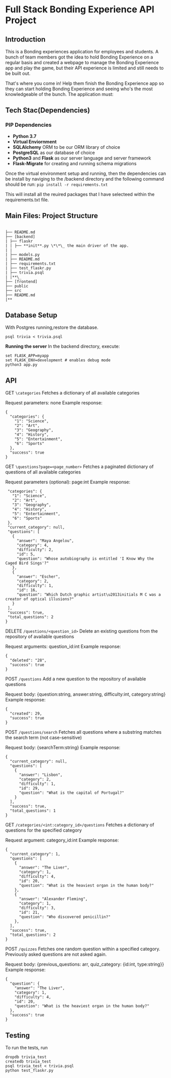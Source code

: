 # Full Stack Bonding Experience API Project

## Introduction

This is a Bonding experiences application for employees and students. A bunch of team members got the idea to hold Bonding Experience on a regular basis and created a webpage to manage the Bonding Experience app and play the game, but their API experience is limited and still needs to be built out.

That's where you come in! Help them finish the Bonding Experience app so they can start holding Bonding Experience and seeing who's the most knowledgeable of the bunch. The application must:

## Tech Stac(Dependencies)

### PIP Dependencies

- **Python 3.7**
- **Virtual Enviornment**
- **SQLAlchemy** ORM to be our ORM library of choice
- **PostgreSQL** as our database of choice
- **Python3** and **Flask** as our server language and server framework
- **Flask-Migrate** for creating and
  running schema migrations

Once the virtual environment setup and running, then the dependencies can be install by naviging to the /backend directory and the following command should be run:
`pip install -r requirements.txt`

This will install all the reuired packages that I have selecteed within the requirements.txt file.

## Main Files: Project Structure
```

├── README.md
├── [backend]
| ├── flaskr
| | ├── **init**.py \*\*\_ the main driver of the app.
| |  
| ├── models.py
| ├── README.md
| ├── requirements.txt
| ├── test_flaskr.py
| ├── trivia.psql
| |**\_
├── [frontend]
├── public
├── src
├── README.md
|**
```
## Database Setup

With Postgres running,restore the database.

`psql trivia < trivia.psql`

**Running the server**
In the backend directory, execute:

```
set FLASK_APP=myapp
set FLASK_ENV=development # enables debug mode
python3 app.py
```

## API

GET `\categories` Fetches a dictionary of all available categories

Request parameters: none
Example response:

```
{
  "categories": {
    "1": "Science",
    "2": "Art",
    "3": "Geography",
    "4": "History",
    "5": "Entertainment",
    "6": "Sports"
  },
  "success": true
}
```

GET `\questions?page=<page_number>` Fetches a paginated dictionary of questions of all available categories

Request parameters (optional): page:int
Example response:

```
 "categories": {
   "1": "Science",
   "2": "Art",
   "3": "Geography",
   "4": "History",
   "5": "Entertainment",
   "6": "Sports"
 },
 "current_category": null,
 "questions": [
   {
     "answer": "Maya Angelou",
     "category": 4,
     "difficulty": 2,
     "id": 5,
     "question": "Whose autobiography is entitled 'I Know Why the Caged Bird Sings'?"
   },
   {
     "answer": "Escher",
     "category": 2,
     "difficulty": 1,
     "id": 16,
     "question": "Which Dutch graphic artist\u2013initials M C was a creator of optical illusions?"
   }
 ],
 "success": true,
 "total_questions": 2
}

```

DELETE `/questions/<question_id>` Delete an existing questions from the repository of available questions

Request arguments: question_id:int
Example response:

```
{
  "deleted": "28",
  "success": true
}
```

POST `/questions` Add a new question to the repository of available questions

Request body: {question:string, answer:string, difficulty:int, category:string}
Example response:

```
{
  "created": 29,
  "success": true
}

```

POST `/questions/search` Fetches all questions where a substring matches the search term (not case-sensitive)

Request body: {searchTerm:string}
Example response:

```
{
  "current_category": null,
  "questions": [
    {
      "answer": "Lisbon",
      "category": 2,
      "difficulty": 1,
      "id": 29,
      "question": "What is the capital of Portugal?"
    }
  ],
  "success": true,
  "total_questions": 1
}

```

GET `/categories/<int:category_id>/questions` Fetches a dictionary of questions for the specified category

Request argument: category_id:int
Example response:

```
{
  "current_category": 1,
  "questions": [
    {
      "answer": "The Liver",
      "category": 1,
      "difficulty": 4,
      "id": 20,
      "question": "What is the heaviest organ in the human body?"
    },
    {
      "answer": "Alexander Fleming",
      "category": 1,
      "difficulty": 3,
      "id": 21,
      "question": "Who discovered penicillin?"
    },
  ],
  "success": true,
  "total_questions": 2
}

```

POST `/quizzes` Fetches one random question within a specified category. Previously asked questions are not asked again.

Request body: {previous_questions: arr, quiz_category: {id:int, type:string}}
Example response:

```
{
  "question": {
    "answer": "The Liver",
    "category": 1,
    "difficulty": 4,
    "id": 20,
    "question": "What is the heaviest organ in the human body?"
  },
  "success": true
}

```

## Testing

To run the tests, run

```
dropdb trivia_test
createdb trivia_test
psql trivia_test < trivia.psql
python test_flaskr.py
```
